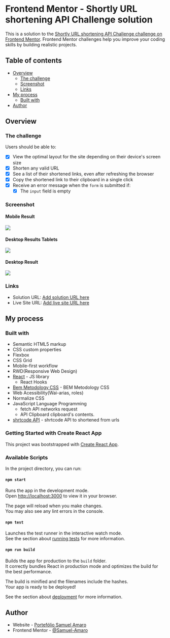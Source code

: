# Frontend Mentor - Shortly URL shortening API Challenge solution

This is a solution to the [Shortly URL shortening API Challenge challenge on Frontend Mentor](https://www.frontendmentor.io/challenges/url-shortening-api-landing-page-2ce3ob-G). Frontend Mentor challenges help you improve your coding skills by building realistic projects.

## Table of contents

- [Overview](#overview)
  - [The challenge](#the-challenge)
  - [Screenshot](#screenshot)
  - [Links](#links)
- [My process](#my-process)
  - [Built with](#built-with)
- [Author](#author)

## Overview

### The challenge

Users should be able to:

- [x] View the optimal layout for the site depending on their device's screen size
- [x] Shorten any valid URL
- [x] See a list of their shortened links, even after refreshing the browser
- [x] Copy the shortened link to their clipboard in a single click
- [x] Receive an error message when the `form` is submitted if:
  - [x] The `input` field is empty

### Screenshot

#### Mobile Result

![](./design/mobile-result.png)

#### Desktop Results Tablets

![](./design/tablet-result.png)

#### Desktop Result

![](./design/desktop-result.png)

### Links

- Solution URL: [Add solution URL here](https://your-solution-url.com)
- Live Site URL: [Add live site URL here](https://your-live-site-url.com)

## My process

### Built with

- Semantic HTML5 markup
- CSS custom properties
- Flexbox
- CSS Grid
- Mobile-first workflow
- RWD(Responsive Web Design)
- [React](https://reactjs.org/) - JS library
  - React Hooks
- [Bem Metodology CSS](https://getbem.com/introduction/) - BEM Metodology CSS
- Web Acessibility(Wai-arias, roles)
- Normalize CSS
- JavaScript Language Programming
  - fetch API networks request
  - API Clipboard clipboard's contents.
- [shrtcode API](https://app.shrtco.de/) - shrtcode API to shortened from urls

### Getting Started with Create React App

This project was bootstrapped with [Create React App](https://github.com/facebook/create-react-app).

### Available Scripts

In the project directory, you can run:

#### `npm start`

Runs the app in the development mode.\
Open [http://localhost:3000](http://localhost:3000) to view it in your browser.

The page will reload when you make changes.\
You may also see any lint errors in the console.

#### `npm test`

Launches the test runner in the interactive watch mode.\
See the section about [running tests](https://facebook.github.io/create-react-app/docs/running-tests) for more information.

#### `npm run build`

Builds the app for production to the `build` folder.\
It correctly bundles React in production mode and optimizes the build for the best performance.

The build is minified and the filenames include the hashes.\
Your app is ready to be deployed!

See the section about [deployment](https://facebook.github.io/create-react-app/docs/deployment) for more information.

## Author

- Website - [Portefólio Samuel Amaro](https://samuel-amaro.github.io/portfolio-web/)
- Frontend Mentor - [@Samuel-Amaro](https://www.frontendmentor.io/profile/Samuel-Amaro)

